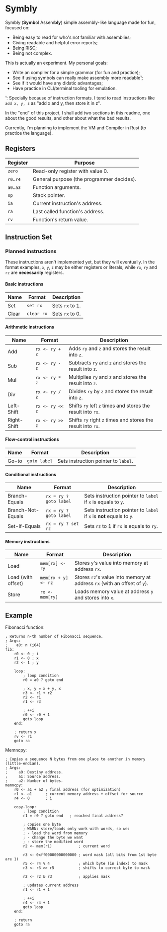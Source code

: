 Symbly
======

Symbly (**Symb**ol Assem**bly**) simple assembly-like language made for fun,
focused on:
- Being easy to read for who's not familiar with assemblies;
- Giving readable and helpful error reports;
- Being RISC;
- Being not complex.

This is actually an experiment. My personal goals:
- Write an compiler for a simple grammar (for fun and practice);
- See if using symbols can really make assembly more readable¹;
- See if it would have any didatic advantages;
- Have practice in CLI/terminal tooling for emulation.

¹: Specially because of instruction formats. I tend to read instructions like
   `add x, y, z` as "add x and y, then store it in z".

In the "end" of this project, I shall add two sections in this readme, one
about the good results, and other about what the bad results.

Currently, I'm planning to implement the VM and Compiler in Rust (to practice
the language).

Registers
---------

| Register   | Purpose                                   |
| ---------- | ----------------------------------------- |
| `zero`     | Read-only register with value 0.          |
| `r0`..`r4` | General purpose (the programmer decides). |
| `a0`..`a3` | Function arguments.                       |
| `sp`       | Stack pointer.                            |
| `ia`       | Current instruction's address.            |
| `ra`       | Last called function's address.           |
| `rv`       | Function's return value.                  |

Instruction Set
---------------

### Planned instructions

These instructions aren't implemented yet, but they will eventually.
In the format examples, `x`, `y`, `z` may be either registers or literals,
while `rx`, `ry` and `rz` are **necessarily** registers.

#### Basic instructions

| Name              | Format                 | Description                                                          |
| ----------------- | ---------------------- | -------------------------------------------------------------------- |
| Set               | `set rx`               | Sets `rx` to 1.                                                      |
| Clear             | `clear rx`             | Sets `rx` to 0.                                                      |

#### Arithmetic instructions

| Name              | Format                 | Description                                                          |
| ----------------- | ---------------------- | -------------------------------------------------------------------- |
| Add               | `rx <- ry + z`         | Adds `ry` and `z` and stores the result into `z`.                    |
| Sub               | `rx <- ry - z`         | Subtracts `ry` and `z` and stores the result into `z`.               |
| Mul               | `rx <- ry * z`         | Multiplies `ry` and `z` and stores the result into `z`.              |
| Div               | `rx <- ry / z`         | Divides `ry` by `z` and stores the result into `z`.                  |
| Left-Shift        | `rx <- ry << z`        | Shifts `ry` left `z` times and stores the result into `rx`.          |
| Right-Shift       | `rx <- ry >> z`        | Shifts `ry` right `z` times and stores the result into `rx`.         |

#### Flow-control instructions

| Name              | Format                 | Description                                                          |
| ----------------- | ---------------------- | -------------------------------------------------------------------- |
| Go-to             | `goto label`           | Sets instruction pointer to `label`.                                 |

#### Conditional instructions

| Name              | Format                 | Description                                                          |
| ----------------- | ---------------------- | -------------------------------------------------------------------- |
| Branch-Equals     | `rx = ry ? goto label` | Sets instruction pointer to `label` if `x` is equals to `y`.         |
| Branch-Not-Equals | `rx = ry ? goto label` | Sets instruction pointer to `label` if `x` is **not** equals to `y`. |
| Set-If-Equals     | `rx = ry ? set rz`     | Sets `rz` to 1 if `rx` is equals to `ry`.                            |

#### Memory instructions

| Name               | Format                 | Description                                                              |
| ------------------ | ---------------------- | ------------------------------------------------------------------------ |
| Load               | `mem[rx] <- ry`        | Stores `y`'s value into memory at address `rx`.                          |
| Load (with offset) | `mem[rx + y] <- rz`    | Stores `rz`'s value into memory at address `rx` (with an offset of `y`). |
| Store              | `rx <- mem[ry]`        | Loads memory value at address `y` and stores into `x`.                   |

Example
-------

Fibonacci function:

```
; Returns n-th number of Fibonacci sequence.
; Args:
;    a0: n (i64)
fib:
    r0 <- 0 ; i
    r1 <- 0 ; x
    r2 <- 1 ; y

    loop:
        ; loop condition
        r0 = a0 ? goto end

        ; x, y = x + y, x
        r3 <- r1 + r2
        r2 <- r1
        r1 <- r3

        ; ++i
        r0 <- r0 + 1
        goto loop
    end:

    ; return x
    rv <- r1
    goto ra
```

Memncpy:

```
; Copies a sequence N bytes from one place to another in memory (little-endian).
; Args:
;     a0: Destiny address.
;     a1: Source address.
;     a2: Number of bytes.
memncpy:
    r0 <- a1 + a2 ; final address (for optimization)
    r1 <- a1      ; current memory address + offset for source
    r4 <- 0       ; i

    copy-loop:
        ; loop condition
        r1 = r0 ? goto end   ; reached final address?

        ; copies one byte
        ; WARN: store/loads only work with words, so we:
        ; - load the word from memory
        ; - change the byte we want
        ; - store the modified word
        r2 <- mem[r1]            ; current word

        r3 <- 0xff00000000000000 ; word mask (all bits from 1st byte are 1)
        r5 <- r4 % 4             ; which byte (in index) to mask
        r3 <- r3 >> r5           ; shifts to correct byte to mask

        r2 <- r2 & r3            ; applies mask

        ; updates current address
        r1 <- r1 + 1

        ; ++i
        r4 <- r4 + 1
        goto loop
    end:

    ; return
    goto ra
```
